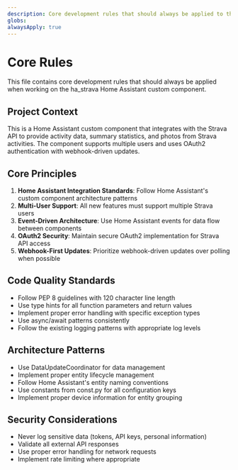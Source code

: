 ```yaml
---
description: Core development rules that should always be applied to this project
globs:
alwaysApply: true
---
```


# Core Rules

This file contains core development rules that should always be applied when working on the ha_strava Home Assistant custom component.

## Project Context

This is a Home Assistant custom component that integrates with the Strava API to provide activity data, summary statistics, and photos from Strava activities. The component supports multiple users and uses OAuth2 authentication with webhook-driven updates.

## Core Principles

1. **Home Assistant Integration Standards**: Follow Home Assistant's custom component architecture patterns
2. **Multi-User Support**: All new features must support multiple Strava users
3. **Event-Driven Architecture**: Use Home Assistant events for data flow between components
4. **OAuth2 Security**: Maintain secure OAuth2 implementation for Strava API access
5. **Webhook-First Updates**: Prioritize webhook-driven updates over polling when possible

## Code Quality Standards

- Follow PEP 8 guidelines with 120 character line length
- Use type hints for all function parameters and return values
- Implement proper error handling with specific exception types
- Use async/await patterns consistently
- Follow the existing logging patterns with appropriate log levels

## Architecture Patterns

- Use DataUpdateCoordinator for data management
- Implement proper entity lifecycle management
- Follow Home Assistant's entity naming conventions
- Use constants from const.py for all configuration keys
- Implement proper device information for entity grouping

## Security Considerations

- Never log sensitive data (tokens, API keys, personal information)
- Validate all external API responses
- Use proper error handling for network requests
- Implement rate limiting where appropriate
